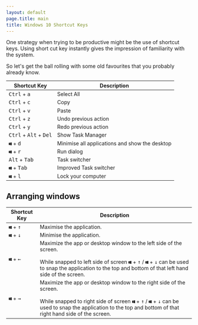 ```yaml
---
layout: default
page.title: main
title: Windows 10 Shortcut Keys 
---
```


One strategy when trying to be productive might be the use of shortcut keys.  Using short cut key instantly gives the impression of familiarity with the system.

So let's get the ball rolling with some old favourites that you probably already know.


|Shortcut Key|Description|
|------------|-----------|
|<kbd>Ctrl</kbd> + <kbd>a</kbd>| Select All|
|<kbd>Ctrl</kbd> + <kbd>c</kbd>| Copy|
|<kbd>Ctrl</kbd> + <kbd>v</kbd>| Paste|
|<kbd>Ctrl</kbd> + <kbd>z</kbd>| Undo previous action|
|<kbd>Ctrl</kbd> + <kbd>y</kbd>| Redo  previous action|
|<kbd>Ctrl</kbd> + <kbd>Alt</kbd> + <kbd>Del</kbd>| Show Task Manager|
|<kbd><img src="https://raw.githubusercontent.com/computamike/skills/main/assets/images/WindowsLogo.svg" width="8px"></kbd> + <kbd>d</kbd>| Minimise all applications and show the desktop|
|<kbd><img src="https://raw.githubusercontent.com/computamike/skills/main/assets/images/WindowsLogo.svg" width="8px"></kbd> + <kbd>r</kbd>| Run dialog|
|<kbd>Alt</kbd> + <kbd>Tab</kbd>| Task switcher|
|<kbd><img src="https://raw.githubusercontent.com/computamike/skills/main/assets/images/WindowsLogo.svg" width="8px"></kbd> + <kbd>Tab</kbd>| Improved Task switcher|
|<kbd><img src="https://raw.githubusercontent.com/computamike/skills/main/assets/images/WindowsLogo.svg" width="8px"></kbd> + <kbd>l</kbd>|Lock your computer|

## Arranging windows

|Shortcut Key|Description|
|------------|-----------|
|<kbd><img src="https://raw.githubusercontent.com/computamike/skills/main/assets/images/WindowsLogo.svg" width="8px"></kbd> + <kbd>↑</kbd>|Maximise the application.|
|<kbd><img src="https://raw.githubusercontent.com/computamike/skills/main/assets/images/WindowsLogo.svg" width="8px"></kbd> + <kbd>↓</kbd>|Minimise the application.|
|<kbd><img src="https://raw.githubusercontent.com/computamike/skills/main/assets/images/WindowsLogo.svg" width="8px"></kbd> + <kbd>←</kbd>|Maximize the app or desktop window to the left side of the screen.<br><br>While snapped to left side of screen <kbd><img src="https://raw.githubusercontent.com/computamike/skills/main/assets/images/WindowsLogo.svg" width="8px"></kbd> + <kbd>↑</kbd> / <kbd><img src="https://raw.githubusercontent.com/computamike/skills/main/assets/images/WindowsLogo.svg" width="8px"></kbd> + <kbd>↓</kbd>  can be used to snap the application to the top and bottom of that left hand side of the screen.|
|<kbd><img src="https://raw.githubusercontent.com/computamike/skills/main/assets/images/WindowsLogo.svg" width="8px"></kbd> + <kbd>→</kbd>|Maximize the app or desktop window to the right side of the screen.<br><br>While snapped to right side of screen <kbd><img src="https://raw.githubusercontent.com/computamike/skills/main/assets/images/WindowsLogo.svg" width="8px"></kbd> + <kbd>↑</kbd> / <kbd><img src="https://raw.githubusercontent.com/computamike/skills/main/assets/images/WindowsLogo.svg" width="8px"></kbd> + <kbd>↓</kbd>  can be used to snap the application to the top and bottom of that right hand side of the screen.|
 

